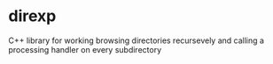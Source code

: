 # direxp
C++ library for working browsing directories recursevely and calling a processing handler on every subdirectory

